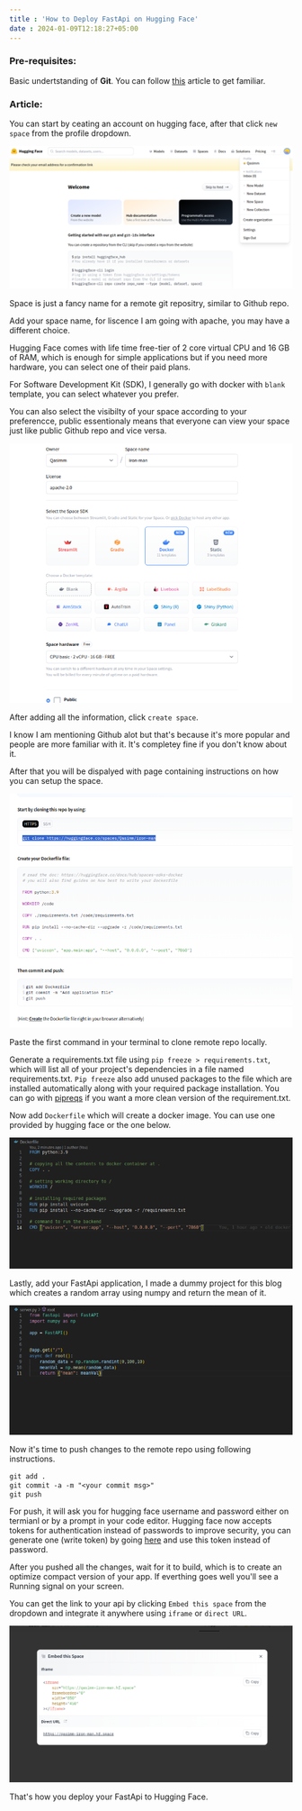 ```yaml
---
title : 'How to Deploy FastApi on Hugging Face'
date : 2024-01-09T12:18:27+05:00
---
```

### Pre-requisites:
Basic undertstanding of **Git**.
You can follow [this](https://www.freecodecamp.org/news/introduction-to-git-and-github/) article to get familiar.
<!--more-->

### Article:

You can start by ceating an account on hugging face, after that click `new space` from the profile dropdown.

![Main Page](MainPage.png)

Space is just a fancy name for a remote git repositry, similar to Github repo.

Add your space name, for liscence I am going with apache, you may have a different choice.

Hugging Face comes with life time free-tier of 2 core virtual CPU and 16 GB of RAM, which is enough for simple applications but if you need more hardware, you can select one of their paid plans.

For Software Development Kit (SDK), I generally go with docker with `blank` template, you can select whatever you prefer.

You can also select the visibilty of your space according to your preferencce, public essentionaly means that everyone can view your space just like public Github repo and vice versa.


![Alt text](Config.png)



After adding all the information, click `create space`.

I know I am mentioning Github alot but that's because it's more popular and people are more familiar with it. It's completey fine if you don't know about it.

After that you will be dispalyed with page containing instructions on how you can setup the space.

![Alt text](Setup.png)


Paste the first command in your terminal to clone remote repo locally.


Generate a requirements.txt file using `pip freeze > requirements.txt`, which will list all of your project's dependencies in a file named requirements.txt. `Pip freeze` also add unused packages to the file which are installed automatically along with your required package installation. You can go with [pipreqs](https://github.com/bndr/pipreqs) if you want a more clean version of the requirement.txt. 

Now add `Dockerfile` which will create a docker image. You can use one provided by hugging face or the one below.

![Alt text](DockerFile.png)

Lastly, add your FastApi application, I made a dummy project for this blog which creates a random array using numpy and return the mean of it.

![Alt text](Server.png)

Now it's time to push changes to the remote repo using following instructions. 

```
git add .
git commit -a -m "<your commit msg>"
git push

```

For push, it will ask you for hugging face username and password either on termianl or by a prompt in your code editor. Hugging face now accepts tokens for authentication instead of passwords to improve security, you can generate one (write token) by going [here](https:/huggingface.co/settings/tokens) and use this token instead of password.

After you pushed all the changes, wait for it to build, which is to create an optimize compact version of your app. If everthing goes well you'll see a Running signal on your screen.

You can get the link to your api by clicking `Embed this space` from the dropdown and integrate it anywhere using `iframe` or `direct URL`.

![Alt text](Embed.png)

That's how you deploy your FastApi to Hugging Face.



